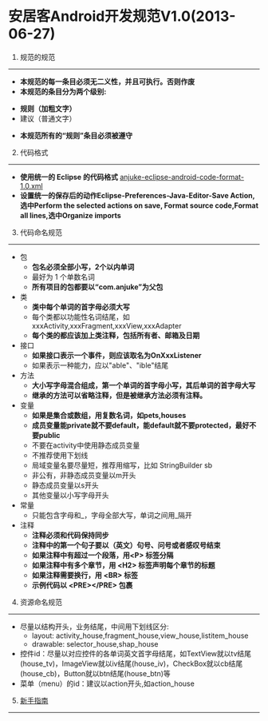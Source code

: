    
安居客Android开发规范V1.0(2013-06-27)
=========================================
 1. 规范的规范
------------------------
 * **本规范的每一条目必须无二义性，并且可执行。否则作废**
 * **本规范的条目分为两个级别:**
  + **规则（加粗文字）**
  + 建议（普通文字）
 * **本规范所有的“规则”条目必须被遵守**
 2. 代码格式 
------------------------
*  **使用统一的 Eclipse 的代码格式**
[anjuke-eclipse-android-code-format-1.0.xml]()
*  **设置统一的保存后的动作Eclipse-Preferences-Java-Editor-Save Action,选中Perform the selected actions on save,
 Format source code,Format all lines,选中Organize imports**

 3. 代码命名规范
------------------------
* 包
  + **包名必须全部小写，2个以内单词**
  + 最好为 1 个单数名词
  + **所有项目的包都要以“com.anjuke”为父包**
* 类
  + **类中每个单词的首字母必须大写**
  + 每个类都以功能性名词结尾，如xxxActivity,xxxFragment,xxxView,xxxAdapter
  + **每个类的都应该加上类注释，包括所有者、邮箱及日期**
* 接口
  + **如果接口表示一个事件，则应该取名为OnXxxListener**
  + 如果表示一种能力，应以"able"、"ible"结尾
* 方法
  + **大小写字母混合组成，第一个单词的首字母小写，其后单词的首字母大写**
  + **继承的方法可以省略注释，但是被继承方法必须有注释。**
* 变量
  + **如果是集合或数组，用复数名词，如pets,houses**
  + **成员变量能private就不要default，能default就不要protected，最好不要public**
  + 不要在activity中使用静态成员变量
  + 不推荐使用下划线
  + 局域变量名要尽量短，推荐用缩写，比如 StringBuilder sb
  + 非公有，非静态成员变量以m开头
  + 静态成员变量以s开头
  + 其他变量以小写字母开头
* 常量
  + 只能包含字母和\_，字母全部大写，单词之间用\_隔开
* 注释
  + **注释必须和代码保持同步**
  + **注释中的第一个句子要以（英文）句号、问号或者感叹号结束**
  + **如果注释中有超过一个段落，用\<P\> 标签分隔**
  + **如果注释中有多个章节，用 \<H2\> 标签声明每个章节的标题**
  + **如果注释需要换行，用 \<BR\> 标签**
  + **示例代码以 \<PRE\>\</PRE\> 包裹**
4. 资源命名规范
------------------------
* 尽量以结构开头，业务结尾，中间用下划线区分:
  + layout: activity\_house,fragment\_house,view\_house,listitem\_house
  + drawable: selector\_house,shap\_house
* 控件id：尽量以对应控件的各单词英文首字母结尾，如TextView就以tv结尾(house\_tv)，ImageView就以iv结尾(house\_iv)，CheckBox就以cb结尾(house\_cb)，Button就以btn结尾(house\_btn)等
* 菜单（menu）的id：建议以action开头,如action\_house
5. [新手指南](http://git.corp.anjuke.com/android/AndroidLibrary/tree/master)
------------------
